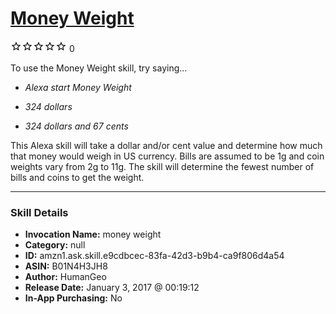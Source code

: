 # [Money Weight](http://alexa.amazon.com/#skills/amzn1.ask.skill.e9cdbcec-83fa-42d3-b9b4-ca9f806d4a54)
![0 stars](../../images/ic_star_border_black_18dp_1x.png)![0 stars](../../images/ic_star_border_black_18dp_1x.png)![0 stars](../../images/ic_star_border_black_18dp_1x.png)![0 stars](../../images/ic_star_border_black_18dp_1x.png)![0 stars](../../images/ic_star_border_black_18dp_1x.png) 0

To use the Money Weight skill, try saying...

* *Alexa start Money Weight*

* *324 dollars*

* *324 dollars and 67 cents*

This Alexa skill will take a dollar and/or cent value and determine how much that money would weigh in US currency. Bills are assumed to be 1g and coin weights vary from 2g to 11g. The skill will determine the fewest number of bills and coins to get the weight.

***

### Skill Details

* **Invocation Name:** money weight
* **Category:** null
* **ID:** amzn1.ask.skill.e9cdbcec-83fa-42d3-b9b4-ca9f806d4a54
* **ASIN:** B01N4H3JH8
* **Author:** HumanGeo
* **Release Date:** January 3, 2017 @ 00:19:12
* **In-App Purchasing:** No
